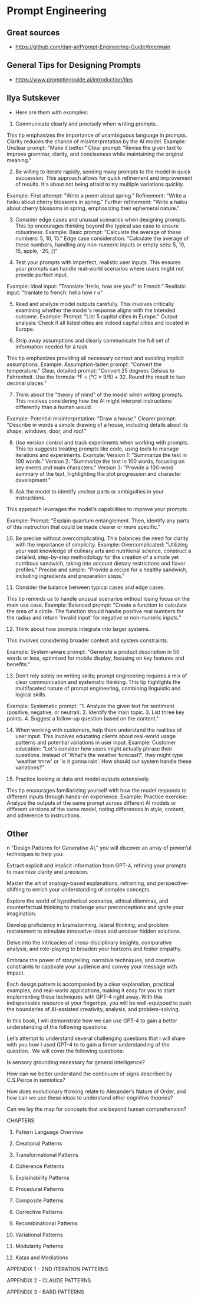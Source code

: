 # Prompt Engineering

## Great sources

* https://github.com/dair-ai/Prompt-Engineering-Guide/tree/main

## General Tips for Designing Prompts

* https://www.promptingguide.ai/introduction/tips

##  Ilya Sutskever 

* Here are them with examples:

1. Communicate clearly and precisely when writing prompts.

This tip emphasizes the importance of unambiguous language in prompts. Clarity reduces the chance of misinterpretation by the AI model.
Example: Unclear prompt: "Make it better." Clear prompt: "Revise the given text to improve grammar, clarity, and conciseness while maintaining the original meaning."

2. Be willing to iterate rapidly, sending many prompts to the model in quick succession.
This approach allows for quick refinement and improvement of results. It's about not being afraid to try multiple variations quickly.

Example: First attempt: "Write a poem about spring." Refinement: "Write a haiku about cherry blossoms in spring." Further refinement: "Write a haiku about cherry blossoms in spring, emphasizing their ephemeral nature."

3. Consider edge cases and unusual scenarios when designing prompts.
This tip encourages thinking beyond the typical use case to ensure robustness.
Example: Basic prompt: "Calculate the average of these numbers: 5, 10, 15." Edge case consideration: "Calculate the average of these numbers, handling any non-numeric inputs or empty sets: 5, 10, 15, apple, -20, []"

4. Test your prompts with imperfect, realistic user inputs.
This ensures your prompts can handle real-world scenarios where users might not provide perfect input.

Example: Ideal input: "Translate 'Hello, how are you?' to French." Realistic input: "tranlate to french: hello how r u"

5. Read and analyze model outputs carefully.
This involves critically examining whether the model's response aligns with the intended outcome.
Example: Prompt: "List 5 capital cities in Europe." Output analysis: Check if all listed cities are indeed capital cities and located in Europe.

6. Strip away assumptions and clearly communicate the full set of information needed for a task.

This tip emphasizes providing all necessary context and avoiding implicit assumptions.
Example: Assumption-laden prompt: "Convert the temperature." Clear, detailed prompt: "Convert 25 degrees Celsius to Fahrenheit. Use the formula: °F = (°C × 9/5) + 32. Round the result to two decimal places."

7. Think about the "theory of mind" of the model when writing prompts.
This involves considering how the AI might interpret instructions differently than a human would.

Example: Potential misinterpretation: "Draw a house." Clearer prompt: "Describe in words a simple drawing of a house, including details about its shape, windows, door, and roof."

8. Use version control and track experiments when working with prompts.
This tip suggests treating prompts like code, using tools to manage iterations and experiments.
Example: Version 1: "Summarize the text in 100 words." Version 2: "Summarize the text in 100 words, focusing on key events and main characters." Version 3: "Provide a 100-word summary of the text, highlighting the plot progression and character development."

9. Ask the model to identify unclear parts or ambiguities in your instructions.

This approach leverages the model's capabilities to improve your prompts.

Example: Prompt: "Explain quantum entanglement. Then, identify any parts of this instruction that could be made clearer or more specific."

10. Be precise without overcomplicating.
This balances the need for clarity with the importance of simplicity.
Example: Overcomplicated: "Utilizing your vast knowledge of culinary arts and nutritional science, construct a detailed, step-by-step methodology for the creation of a simple yet nutritious sandwich, taking into account dietary restrictions and flavor profiles." Precise and simple: "Provide a recipe for a healthy sandwich, including ingredients and preparation steps."


11. Consider the balance between typical cases and edge cases.

This tip reminds us to handle unusual scenarios without losing focus on the main use case.
Example: Balanced prompt: "Create a function to calculate the area of a circle. The function should handle positive real numbers for the radius and return 'Invalid input' for negative or non-numeric inputs."

12. Think about how prompts integrate into larger systems.

This involves considering broader context and system constraints.

Example: System-aware prompt: "Generate a product description in 50 words or less, optimized for mobile display, focusing on key features and benefits."

13. Don't rely solely on writing skills; prompt engineering requires a mix of clear communication and systematic thinking.
This tip highlights the multifaceted nature of prompt engineering, combining linguistic and logical skills.

Example: Systematic prompt: "1. Analyze the given text for sentiment (positive, negative, or neutral). 2. Identify the main topic. 3. List three key points. 4. Suggest a follow-up question based on the content."

14. When working with customers, help them understand the realities of user input.
This involves educating clients about real-world usage patterns and potential variations in user input.
Example: Customer education: "Let's consider how users might actually phrase their questions. Instead of 'What's the weather forecast?', they might type 'weather tmrw' or 'is it gonna rain'. How should our system handle these variations?"

15. Practice looking at data and model outputs extensively.

This tip encourages familiarizing yourself with how the model responds to different inputs through hands-on experience.
Example: Practice exercise: Analyze the outputs of the same prompt across different AI models or different versions of the same model, noting differences in style, content, and adherence to instructions.

## Other

n "Design Patterns for Generative AI," you will discover an array of powerful techniques to help you:





Extract explicit and implicit information from GPT-4, refining your prompts to maximize clarity and precision.



Master the art of analogy-based explanations, reframing, and perspective-shifting to enrich your understanding of complex concepts.



Explore the world of hypothetical scenarios, ethical dilemmas, and counterfactual thinking to challenge your preconceptions and ignite your imagination.



Develop proficiency in brainstorming, lateral thinking, and problem restatement to stimulate innovative ideas and uncover hidden solutions.



Delve into the intricacies of cross-disciplinary insights, comparative analysis, and role-playing to broaden your horizons and foster empathy.



Embrace the power of storytelling, narrative techniques, and creative constraints to captivate your audience and convey your message with impact.

Each design pattern is accompanied by a clear explanation, practical examples, and real-world applications, making it easy for you to start implementing these techniques with GPT-4 right away. With this indispensable resource at your fingertips, you will be well-equipped to push the boundaries of AI-assisted creativity, analysis, and problem-solving.

In this book, I will demonstrate how we can use GPT-4 to gain a better understanding of the following questions:

Let’s attempt to understand several challenging questions that I will share with you how I used GPT-4 to to gain a firmer understanding of the question.  We will cover the following questions:





Is sensory grounding necessary for general intelligence?



How can we better understand the continuum of signs described by C.S.Peirce in semiotics?



How does evolutionary thinking relate to Alexander’s Nature of Order, and how can we use these ideas to understand other cognitive theories?



Can we lay the map for concepts that are beyond human comprehension?

CHAPTERS





1. Pattern Language Overview



2. Creational Patterns



3. Transformational Patterns



4. Coherence Patterns



5. Explainability Patterns



6. Procedural Patterns



7. Composite Patterns



8. Corrective Patterns



9. Recombinational Patterns



10. Variational Patterns



11. Modularity Patterns



12. Katas and Mediations



APPENDIX 1 - 2ND ITERATION PATTERNS



APPENDIX 2 - CLAUDE PATTERNS



APPENDIX 3 - BARD PATTERNS


